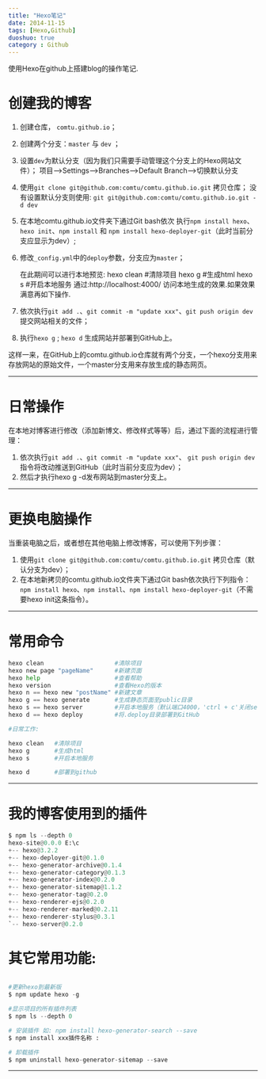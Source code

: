 ```yaml
---
title: "Hexo笔记"
date: 2014-11-15
tags: [Hexo,Github]
duoshuo: true
category : Github
---
```


使用Hexo在github上搭建blog的操作笔记.

<!-- more --> 


# 创建我的博客

1. 创建仓库， `comtu.github.io`；
1. 创建两个分支：`master` 与 `dev` ；
1. 设置`dev`为默认分支（因为我们只需要手动管理这个分支上的Hexo网站文件）； 
项目-->Settings-->Branches-->Default Branch-->切换默认分支
1. 使用`git clone git@github.com:comtu/comtu.github.io.git` 拷贝仓库； 
没有设置默认分支则使用: `git git@github.com:comtu/comtu.github.io.git -d dev`
1. 在本地comtu.github.io文件夹下通过Git bash依次
执行`npm install hexo`、`hexo init`、`npm install` 
和 `npm install hexo-deployer-git`（此时当前分支应显示为dev）;
1. 修改`_config.yml`中的`deploy`参数，分支应为`master`；

	在此期间可以进行本地预览:
		hexo clean   #清除项目
		hexo g       #生成html
		hexo s       #开启本地服务
		通过:http://localhost:4000/ 访问本地生成的效果.如果效果满意再如下操作.

1. 依次执行`git add .`、`git commit -m "update xxx"`、`git push origin dev` 提交网站相关的文件；
1. 执行`hexo g` ; `hexo d` 生成网站并部署到GitHub上。

这样一来，在GitHub上的comtu.github.io仓库就有两个分支，一个hexo分支用来存放网站的原始文件，一个master分支用来存放生成的静态网页。

---

# 日常操作

在本地对博客进行修改（添加新博文、修改样式等等）后，通过下面的流程进行管理：
1. 依次执行`git add .`、`git commit -m "update xxx"`、
`git push origin dev`指令将改动推送到GitHub（此时当前分支应为dev）；
2. 然后才执行hexo g -d发布网站到master分支上。

---

# 更换电脑操作

当重装电脑之后，或者想在其他电脑上修改博客，可以使用下列步骤：
1. 使用`git clone git@github.com:comtu/comtu.github.io.git` 拷贝仓库（默认分支为dev）；
2. 在本地新拷贝的comtu.github.io文件夹下通过Git bash依次执行下列指令：
`npm install hexo`、`npm install`、`npm install hexo-deployer-git`（不需要hexo init这条指令）。


---

# 常用命令

```python
hexo clean                    #清除项目
hexo new page "pageName"      #新建页面
hexo help                     #查看帮助
hexo version                  #查看Hexo的版本
hexo n == hexo new "postName" #新建文章
hexo g == hexo generate       #生成静态页面至public目录
hexo s == hexo server         #开启本地服务（默认端口4000，'ctrl + c'关闭server）
hexo d == hexo deploy         #将.deploy目录部署到GitHub
```

```python
#日常工作:

hexo clean   #清除项目
hexo g       #生成html
hexo s       #开启本地服务

hexo d       #部署到github
```
---

# 我的博客使用到的插件
```python
$ npm ls --depth 0
hexo-site@0.0.0 E:\c
+-- hexo@3.2.2
+-- hexo-deployer-git@0.1.0
+-- hexo-generator-archive@0.1.4
+-- hexo-generator-category@0.1.3
+-- hexo-generator-index@0.2.0
+-- hexo-generator-sitemap@1.1.2
+-- hexo-generator-tag@0.2.0
+-- hexo-renderer-ejs@0.2.0
+-- hexo-renderer-marked@0.2.11
+-- hexo-renderer-stylus@0.3.1
`-- hexo-server@0.2.0
```


# 其它常用功能:

```python
	
#更新hexo到最新版
$ npm update hexo -g

#显示项目的所有插件列表
$ npm ls --depth 0  

# 安装插件 如: npm install hexo-generator-search --save
$ npm install xxx插件名称 : 

# 卸载插件
$ npm uninstall hexo-generator-sitemap --save   


```
---
